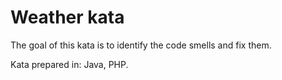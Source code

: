 # Weather kata
The goal of this kata is to identify the code smells and fix them.

Kata prepared in: Java, PHP.
